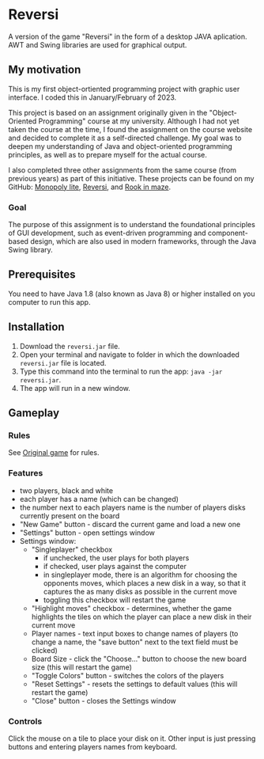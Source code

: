 
# Reversi

A version of the game "Reversi" in the form of a desktop JAVA aplication. AWT and Swing libraries are used for graphical output.

## My motivation
This is my first object-ortiented programming project with graphic user interface. I coded this in January/February of 2023.

This project is based on an assignment originally given in the "Object-Oriented Programming" course at my university.
Although I had not yet taken the course at the time, I found the assignment on the course website and decided to complete it as a self-directed challenge.
My goal was to deepen my understanding of Java and object-oriented programming principles, as well as to prepare myself for the actual course.

I also completed three other assignments from the same course (from previous years) as part of this initiative. 
These projects can be found on my GitHub: [Monopoly lite](https://github.com/amj-j/monopoly-lite-java), [Reversi](https://github.com/amj-j/reversi-java), and [Rook in maze](https://github.com/amj-j/rook-in-maze-java).

### Goal
The purpose of this assignment is to understand the foundational principles of GUI development, such as event-driven programming and component-based design, which are also used in modern frameworks, through the Java Swing library.

## Prerequisites
You need to have Java 1.8 (also known as Java 8) or higher installed on you computer to run this app.

## Installation
1. Download the ```reversi.jar``` file.
2. Open your terminal and navigate to folder in which the downloaded ```reversi.jar``` file is located.
3. Type this command into the terminal to run the app: ```java -jar reversi.jar```.
4. The app will run in a new window.

## Gameplay
### Rules
See [Original game](https://cardgames.io/reversi/) for rules.

### Features
- two players, black and white
- each player has a name (which can be changed)
- the number next to each players name is the number of players disks currently present on the board
- "New Game" button - discard the current game and load a new one
- "Settings" button - open settings window
- Settings window:
  - "Singleplayer" checkbox
    - if unchecked, the user plays for both players
    - if checked, user plays against the computer
    - in singleplayer mode, there is an algorithm for choosing the opponents moves, which places a new disk in a way, so that it captures the as many disks as possible in the current move
    - toggling this checkbox will restart the game
  - "Highlight moves" checkbox - determines, whether the game highlights the tiles on which the player can place a new disk in their current move
  - Player names - text input boxes to change names of players (to change a name, the "save button" next to the text field must be clicked)
  - Board Size - click the "Choose..." button to choose the new board size (this will restart the game)
  - "Toggle Colors" button - switches the colors of the players
  - "Reset Settings" - resets the settings to default values (this will restart the game)
  - "Close" button - closes the Settings window
 
### Controls
Click the mouse on a tile to place your disk on it. Other input is just pressing buttons and entering players names from keyboard.

